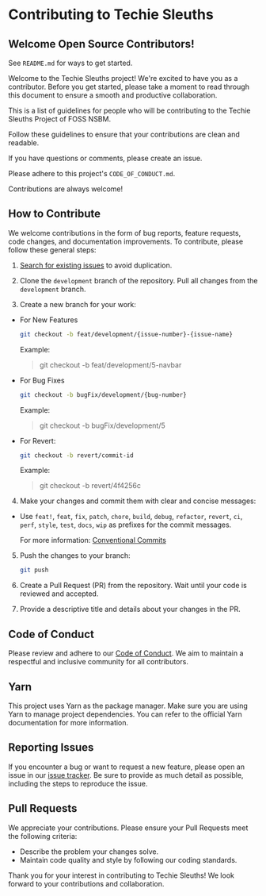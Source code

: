 # Contributing to Techie Sleuths

## Welcome Open Source Contributors!

See `README.md` for ways to get started.

Welcome to the Techie Sleuths project! We're excited to have you as a contributor. Before you get started, please take a moment to read through this document to ensure a smooth and productive collaboration.

This is a list of guidelines for people who will be contributing to the Techie Sleuths Project of FOSS NSBM.

Follow these guidelines to ensure that your contributions are clean and readable.

If you have questions or comments, please create an issue.

Please adhere to this project's `CODE_OF_CONDUCT.md`.

Contributions are always welcome!

## How to Contribute

We welcome contributions in the form of bug reports, feature requests, code changes, and documentation improvements. To contribute, please follow these general steps:

1. [Search for existing issues](https://github.com/fossnsbm/techie-sleuths-24-frontend/issues) to avoid duplication.

2. Clone the `development` branch of the repository. Pull all changes from the `development` branch.

3. Create a new branch for your work:

- For New Features

  ```bash
  git checkout -b feat/development/{issue-number}-{issue-name}
  ```

  Example:

  > git checkout -b feat/development/5-navbar

- For Bug Fixes

  ```bash
  git checkout -b bugFix/development/{bug-number}
  ```

  Example:

  > git checkout -b bugFix/development/5

- For Revert:
  ```bash
  git checkout -b revert/commit-id
  ```
  Example:
  > git checkout -b revert/4f4256c

4. Make your changes and commit them with clear and concise messages:

- Use `feat!`, `feat`, `fix`, `patch`, `chore`, `build`, `debug`, `refactor`, `revert`, `ci`, `perf`, `style`, `test`, `docs`, `wip` as prefixes for the commit messages.

  For more information:
  [Conventional Commits](https://www.conventionalcommits.org/en/v1.0.0/)

5. Push the changes to your branch:
   ```bash
   git push
   ```
6. Create a Pull Request (PR) from the repository. Wait until your code is reviewed and accepted.

7. Provide a descriptive title and details about your changes in the PR.

## Code of Conduct

Please review and adhere to our [Code of Conduct](CODE_OF_CONDUCT). We aim to maintain a respectful and inclusive community for all contributors.

## Yarn

This project uses Yarn as the package manager. Make sure you are using Yarn to manage project dependencies. You can refer to the official Yarn documentation for more information.

## Reporting Issues

If you encounter a bug or want to request a new feature, please open an issue in our [issue tracker](https://github.com/fossnsbm/techie-sleuths-24-frontend/issues). Be sure to provide as much detail as possible, including the steps to reproduce the issue.

## Pull Requests

We appreciate your contributions. Please ensure your Pull Requests meet the following criteria:

- Describe the problem your changes solve.
- Maintain code quality and style by following our coding standards.

Thank you for your interest in contributing to Techie Sleuths! We look forward to your contributions and collaboration.
